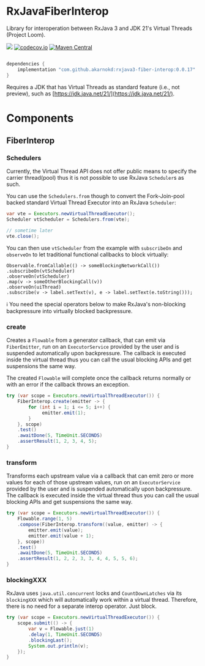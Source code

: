 # RxJavaFiberInterop

Library for interoperation between RxJava 3 and JDK 21's Virtual Threads (Project Loom).

<a href='https://github.com/akarnokd/RxJavaFiberInterop/actions?query=workflow%3A%22Java+CI+with+Gradle%22'><img src='https://github.com/akarnokd/RxJavaFiberInterop/workflows/Java%20CI%20with%20Gradle/badge.svg'></a>
[![codecov.io](http://codecov.io/github/akarnokd/RxJavaFiberInterop/coverage.svg?branch=master)](http://codecov.io/github/akarnokd/RxJavaFiberInterop?branch=master)
[![Maven Central](https://maven-badges.herokuapp.com/maven-central/com.github.akarnokd/rxjava3-fiber-interop/badge.svg)](https://maven-badges.herokuapp.com/maven-central/com.github.akarnokd/rxjava3-fiber-interop)

```groovy

dependencies {
    implementation "com.github.akarnokd:rxjava3-fiber-interop:0.0.17"
}
```

Requires a JDK that has Virtual Threads as standard feature (i.e., not preview), such as [https://jdk.java.net/21/](https://jdk.java.net/21/).

# Components

## FiberInterop

### Schedulers

Currently, the Virtual Thread API does not offer public means to specify the carrier thread(pool) thus it is not possible to use RxJava `Scheduler`s as such.

You can use the `Schedulers.from` though to convert the Fork-Join-pool backed standard Virtual Thread Executor into an RxJava `Scheduler`:

```java
var vte = Executors.newVirtualThreadExecutor();
Scheduler vtScheduler = Schedulers.from(vte);

// sometime later
vte.close();
```

You can then use `vtScheduler` from the example with `subscribeOn` and `observeOn` to let traditional functional callbacks to block virtually:

```
Observable.fromCallable(() -> someBlockingNetworkCall())
.subscribeOn(vtScheduler)
.observeOn(vtScheduler)
.map(v -> someOtherBlockingCall(v))
.observeOn(uiThread)
.subscribe(v -> label.setText(v), e -> label.setText(e.toString()));
```

:information_source: You need the special operators below to make RxJava's non-blocking backpressure into virtually blocked backpressure.

### create

Creates a `Flowable` from a generator callback, that can emit via `FiberEmitter`, run on an `ExecutorService` provided by the user and
is suspended automatically upon backpressure. The callback is executed inside the virtual thread thus you can call the usual blocking APIs and get suspensions the same way.

The created `Flowable` will complete once the callback returns normally or with an error if the callback throws an exception.

```java
try (var scope = Executors.newVirtualThreadExecutor()) {
    FiberInterop.create(emitter -> {
        for (int i = 1; i <= 5; i++) {
             emitter.emit(1);
        }
    }, scope)
    .test()
    .awaitDone(5, TimeUnit.SECONDS)
    .assertResult(1, 2, 3, 4, 5);
}
```

### transform

Transforms each upstream value via a callback that can emit zero or more values for each of those upstream values, run on an `ExecutorService` provided by the user and is suspended automatically upon backpressure. The callback is executed inside the virtual thread thus you can call the usual blocking APIs and get suspensions the same way.

```java
try (var scope = Executors.newVirtualThreadExecutor()) {
    Flowable.range(1, 5)
    .compose(FiberInterop.transform((value, emitter) -> {
        emitter.emit(value);
        emitter.emit(value + 1);
    }, scope))
    .test()
    .awaitDone(5, TimeUnit.SECONDS)
    .assertResult(1, 2, 2, 3, 3, 4, 4, 5, 5, 6);
}
```

### blockingXXX

RxJava uses `java.util.concurrent` locks and `CountDownLatches` via its `blockingXXX` which will automatically work within a virtual thread. Therefore, there is no need for a separate interop operator. Just block.

```java
try (var scope = Executors.newVirtualThreadExecutor()) {
    scope.submit(() -> {
        var v = Flowable.just(1)
        .delay(1, TimeUnit.SECONDS)
        .blockingLast();
        System.out.println(v);
    });
}
```
